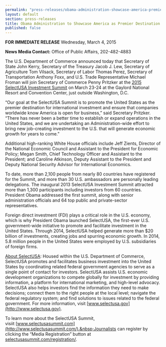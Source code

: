 ```yaml
---
permalink: "press-releases/obama-administration-showcase-america-premier-destination-investors.html"
layout: default
section: press-releases
title: Obama Administration to Showcase America as Premier Destination for Investors at Investment Summit
published: false
---
```

**FOR IMMEDIATE RELEASE**
Wednesday, March 4, 2015

**News Media Contact:**
Office of Public Affairs, 202-482-4883

The U.S. Department of
Commerce announced today that Secretary of State John Kerry, Secretary of the
Treasury Jacob J. Lew, Secretary of Agriculture Tom Vilsack, Secretary of Labor
Thomas Perez, Secretary of Transportation Anthony Foxx, and U.S. Trade
Representative Michael Froman will join Secretary of Commerce Penny Pritzker at
the [2015
SelectUSA Investment Summit](http://www.selectusasummit.com/) on March 23-24 at the Gaylord National
Resort and Convention Center, just outside Washington, D.C.&nbsp;

“Our goal at the SelectUSA Summit is to
promote the United States as the premier destination for international
investment and ensure that companies worldwide know America is open for
business,” said Secretary Pritzker. “There has never been a better time to
establish or expand operations in the United States, and we are undertaking an
Administration-wide effort to bring new job-creating investment to the U.S.
that will generate economic growth for years to come.”

Additional
high-ranking White House officials include Jeff Zients, Director of the
National Economic Council and Assistant to the President for Economic Policy;
Megan Smith, Chief Technology Officer and Assistant to the President; and
Caroline Atkinson, Deputy Assistant to the President and Deputy National
Security Advisor for International Economics.&nbsp;

To
date, more than 2,100 people from nearly 80 countries have registered for the
Summit, and more than 30 U.S. ambassadors are personally leading delegations.
The inaugural 2013 SelectUSA Investment Summit attracted more than 1,300
participants including investors from 60 countries. President Obama addressed
the first summit, along with senior administration officials and 64 top public
and private-sector representatives.&nbsp;

Foreign direct investment (FDI) plays a
critical role in the U.S. economy, which is why President Obama launched
SelectUSA, the first-ever U.S. government-wide initiative to promote and
facilitate investment in the United States.&nbsp;Through 2014, SelectUSA helped
generate more than $20 billion&nbsp;of investments, creating jobs and spurring
economic growth. In 2014, 5.8 million people in the United States were employed
by U.S. subsidiaries of foreign firms.&nbsp;

[About
SelectUSA](http://selectusa.commerce.gov/#_blank):
Housed within the U.S. Department of Commerce, SelectUSA promotes and
facilitates business investment into the United States by coordinating related
federal government agencies to serve as a single point of contact for
investors. SelectUSA assists U.S. economic development organizations to compete
globally for investment by providing information, a platform for international
marketing, and high-level advocacy. SelectUSA also helps investors find the
information they need to make decisions; connect them to the right people at
the local level; navigate the federal regulatory system; and find solutions to
issues related to the federal government. For more information, visit [www.selectusa.gov](http://www.selectusa.gov).&nbsp;

To
learn more about the SelectUSA Summit, visiit&nbsp;[www.selectusasummit.com](http://www.selectusasummit.com/).&nbsp;Journalists
can register by clicking the “Media Registration” button at [selectusasummit.com/registration/](http://selectusasummit.com/registration/).&nbsp;
  
